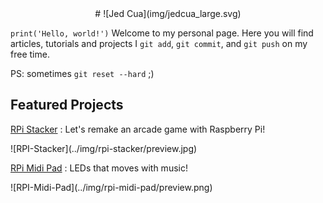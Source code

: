 <center>
# ![Jed Cua](img/jedcua_large.svg)
</center>

`print('Hello, world!')` Welcome to my personal page. Here you will find articles, tutorials and projects I `git add`, `git commit`, and `git push` on my free time.

PS: sometimes `git reset --hard` ;)

## Featured Projects
[RPi Stacker](projects/rpi_stacker.md) : Let's remake an arcade game with Raspberry Pi!
<div class="imgpreview">
![RPI-Stacker](../img/rpi-stacker/preview.jpg)
</div>

[RPi Midi Pad](projects/rpi_midi_pad.md) : LEDs that moves with music!
<div class="imgpreview">
![RPI-Midi-Pad](../img/rpi-midi-pad/preview.png)
</div>
